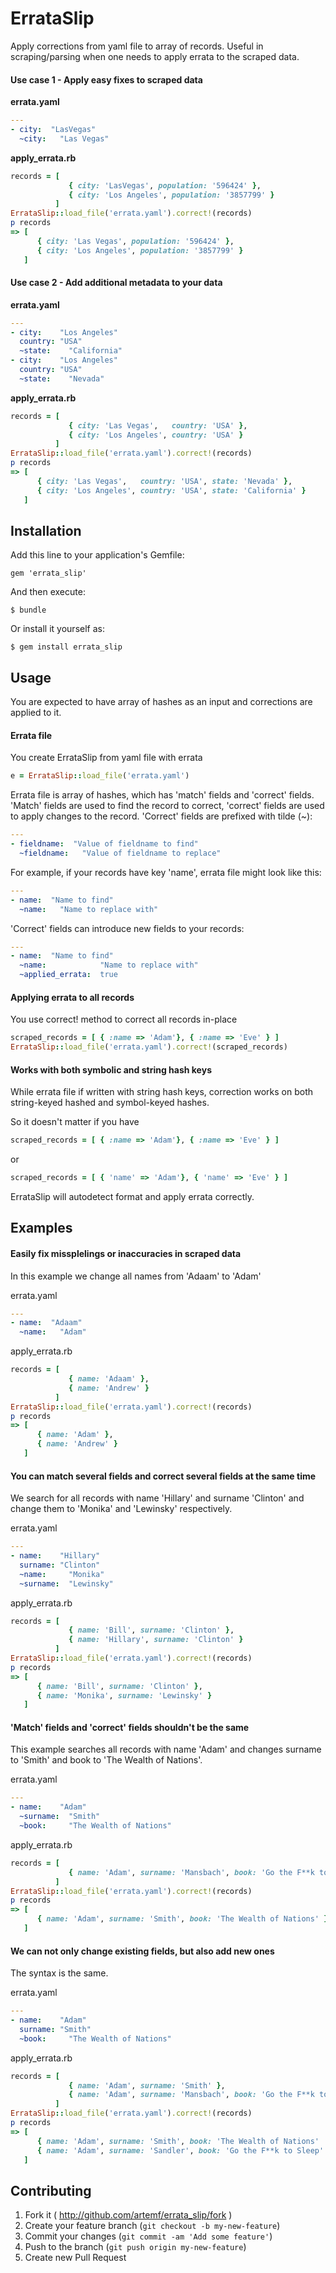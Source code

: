 # ErrataSlip

Apply corrections from yaml file to array of records. Useful in scraping/parsing when one needs to apply errata to the scraped data.

#### Use case 1 - Apply easy fixes to scraped data

**errata.yaml**

```YAML
---
- city:  "LasVegas"
  ~city:   "Las Vegas"
```

**apply_errata.rb**

```ruby
records = [
             { city: 'LasVegas', population: '596424' },
             { city: 'Los Angeles', population: '3857799' }
          ]
ErrataSlip::load_file('errata.yaml').correct!(records)
p records
=> [
      { city: 'Las Vegas', population: '596424' },
      { city: 'Los Angeles', population: '3857799' }
   ]
```

#### Use case 2 - Add additional metadata to your data

**errata.yaml**

```YAML
---
- city:    "Los Angeles"
  country: "USA"
  ~state:    "California"
- city:    "Los Angeles"
  country: "USA"
  ~state:    "Nevada"
```

**apply_errata.rb**

```ruby
records = [
             { city: 'Las Vegas',   country: 'USA' },
             { city: 'Los Angeles', country: 'USA' }
          ]
ErrataSlip::load_file('errata.yaml').correct!(records)
p records
=> [
      { city: 'Las Vegas',   country: 'USA', state: 'Nevada' },
      { city: 'Los Angeles', country: 'USA', state: 'California' }
   ]
```

## Installation

Add this line to your application's Gemfile:

    gem 'errata_slip'

And then execute:

    $ bundle

Or install it yourself as:

    $ gem install errata_slip

## Usage

You are expected to have array of hashes as an input and corrections are applied to it.

#### Errata file

You create ErrataSlip from yaml file with errata
```ruby
e = ErrataSlip::load_file('errata.yaml')
```

Errata file is array of hashes, which has 'match' fields and 'correct' fields. 'Match' fields are used
to find the record to correct, 'correct' fields are used to apply changes to the record. 'Correct' fields
are prefixed with tilde (~):

```YAML
---
- fieldname:  "Value of fieldname to find"
  ~fieldname:   "Value of fieldname to replace"
```

For example, if your records have key 'name', errata file might look like this: 

```YAML
---
- name:  "Name to find"
  ~name:   "Name to replace with"
```

'Correct' fields can introduce new fields to your records:

```YAML
---
- name:  "Name to find"
  ~name:            "Name to replace with"
  ~applied_errata:  true
```

#### Applying errata to all records

You use correct! method to correct all records in-place

```ruby
scraped_records = [ { :name => 'Adam'}, { :name => 'Eve' } ]
ErrataSlip::load_file('errata.yaml').correct!(scraped_records)
```

#### Works with both symbolic and string hash keys

While errata file if written with string hash keys, correction works on both string-keyed hashed and symbol-keyed hashes.

So it doesn't matter if you have 

```ruby
scraped_records = [ { :name => 'Adam'}, { :name => 'Eve' } ]
```

or

```ruby
scraped_records = [ { 'name' => 'Adam'}, { 'name' => 'Eve' } ]
```

ErrataSlip will autodetect format and apply errata correctly.

## Examples

#### Easily fix missplelings or inaccuracies in scraped data

In this example we change all names from 'Adaam' to 'Adam'

errata.yaml
```YAML
---
- name:  "Adaam"
  ~name:   "Adam"
```

apply_errata.rb
```ruby
records = [
             { name: 'Adaam' },
             { name: 'Andrew' }
          ]
ErrataSlip::load_file('errata.yaml').correct!(records)
p records
=> [
      { name: 'Adam' },
      { name: 'Andrew' }
   ]
```

#### You can match several fields and correct several fields at the same time

We search for all records with name 'Hillary' and surname 'Clinton' and change them to 'Monika' and 'Lewinsky'
respectively.

errata.yaml
```YAML
---
- name:    "Hillary"
  surname: "Clinton"
  ~name:     "Monika"
  ~surname:  "Lewinsky"
```

apply_errata.rb
```ruby
records = [
             { name: 'Bill', surname: 'Clinton' },
             { name: 'Hillary', surname: 'Clinton' }
          ]
ErrataSlip::load_file('errata.yaml').correct!(records)
p records
=> [
      { name: 'Bill', surname: 'Clinton' },
      { name: 'Monika', surname: 'Lewinsky' }
   ]
```

#### 'Match' fields and 'correct' fields shouldn't be the same

This example searches all records with name 'Adam' and changes surname to 'Smith' and book to 'The Wealth of Nations'.

errata.yaml
```YAML
---
- name:    "Adam"
  ~surname:  "Smith"
  ~book:     "The Wealth of Nations"
```

apply_errata.rb
```ruby
records = [
             { name: 'Adam', surname: 'Mansbach', book: 'Go the F**k to Sleep' }
          ]
ErrataSlip::load_file('errata.yaml').correct!(records)
p records
=> [
      { name: 'Adam', surname: 'Smith', book: 'The Wealth of Nations' }
   ]
```

#### We can not only change existing fields, but also add new ones

The syntax is the same.

errata.yaml
```YAML
---
- name:    "Adam"
  surname: "Smith"
  ~book:     "The Wealth of Nations"
```

apply_errata.rb
```ruby
records = [
             { name: 'Adam', surname: 'Smith' },
             { name: 'Adam', surname: 'Mansbach', book: 'Go the F**k to Sleep' }
          ]
ErrataSlip::load_file('errata.yaml').correct!(records)
p records
=> [
      { name: 'Adam', surname: 'Smith', book: 'The Wealth of Nations'  },
      { name: 'Adam', surname: 'Sandler', book: 'Go the F**k to Sleep' }
   ]
```



## Contributing

1. Fork it ( http://github.com/artemf/errata_slip/fork )
2. Create your feature branch (`git checkout -b my-new-feature`)
3. Commit your changes (`git commit -am 'Add some feature'`)
4. Push to the branch (`git push origin my-new-feature`)
5. Create new Pull Request
